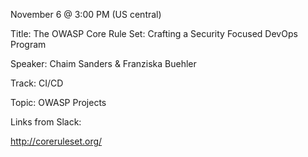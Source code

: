 November 6 @ 3:00 PM (US central)

Title: The OWASP Core Rule Set: Crafting a Security Focused DevOps Program

Speaker: Chaim Sanders & Franziska Buehler

Track: CI/CD

Topic: OWASP Projects

Links from Slack:

http://coreruleset.org/
